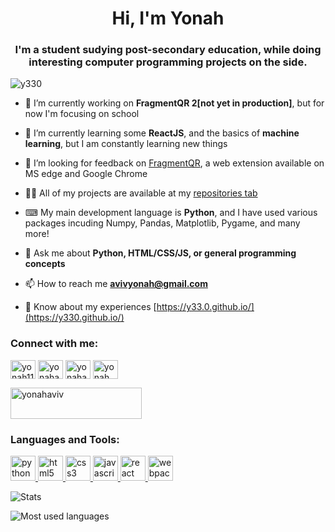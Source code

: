 <h1 align="center">Hi, I'm Yonah</h1>
<h3 align="center">I'm a student sudying post-secondary education, while doing interesting computer programming projects on the side.</h3>

<p align="left"> <img src="https://komarev.com/ghpvc/?username=y330&label=Profile%20views&color=0e75b6&style=flat" alt="y330" /> </p>

- 🔭 I’m currently working on **FragmentQR 2[not yet in production]**, but for now I'm focusing on school

- 🌱 I’m currently learning some **ReactJS**, and the basics of **machine learning**, but I am constantly learning new things

- 🤝 I’m looking for feedback on [FragmentQR](https://y330.github.io/FragmentQR), a web extension available on MS edge and Google Chrome

- 👨‍💻 All of my projects are available at my [repositories tab](https://github.com/y330?tab=repositories)

- ⌨ My main development language is **Python**, and I have used various packages incuding Numpy, Pandas, Matplotlib, Pygame, and many more!

- 💬 Ask me about **Python, HTML/CSS/JS, or general programming concepts**

- 📫 How to reach me **avivyonah@gmail.com**

- 📄 Know about my experiences [https://y33.0.github.io/](https://y330.github.io/)

<h3 align="left">Connect with me:</h3>

<p align="left">
<a href="https://codepen.io/yonah1111" target="blank"><img align="center" src="https://cdn.jsdelivr.net/npm/simple-icons@3.0.1/icons/codepen.svg" alt="yonah1111" height="30" width="40" /></a>
<a href="https://codesandbox.com/yonahaviv" target="blank"><img align="center" src="https://cdn.jsdelivr.net/npm/simple-icons@3.0.1/icons/codesandbox.svg" alt="yonahaviv" height="30" width="40" /></a>
<a href="https://kaggle.com/yonahaviv" target="blank"><img align="center" src="https://cdn.jsdelivr.net/npm/simple-icons@3.0.1/icons/kaggle.svg" alt="yonahaviv" height="30" width="40" /></a>
<a href="https://www.youtube.com/c/yonah aviv" target="blank"><img align="center" src="https://cdn.jsdelivr.net/npm/simple-icons@3.0.1/icons/youtube.svg" alt="yonah aviv" height="30" width="40" /></a>
  <p><a href="https://www.buymeacoffee.com/yonahaviv"> <img align="center" src="https://cdn.buymeacoffee.com/buttons/v2/default-yellow.png" height="50" width="210" alt="yonahaviv" /></a></p>
</p>

<h3 align="left">Languages and Tools:</h3>
<p align="left"> 
  <a href="https://www.python.org" target="_blank"> <img src="https://devicons.github.io/devicon/devicon.git/icons/python/python-original.svg" alt="python" width="40" height="40"/> </a>  
  <a href="https://www.w3.org/html/" target="_blank"> <img src="https://devicons.github.io/devicon/devicon.git/icons/html5/html5-original-wordmark.svg" alt="html5" width="40" height="40"/> </a>
  <a href="https://www.w3schools.com/css/" target="_blank"> <img src="https://devicons.github.io/devicon/devicon.git/icons/css3/css3-original-wordmark.svg" alt="css3" width="40" height="40"/> </a>
  <a href="https://developer.mozilla.org/en-US/docs/Web/JavaScript" target="_blank"> <img src="https://devicons.github.io/devicon/devicon.git/icons/javascript/javascript-original.svg" alt="javascript" width="40" height="40"/> </a>
  <a href="https://reactjs.org/" target="_blank"> <img src="https://devicons.github.io/devicon/devicon.git/icons/react/react-original-wordmark.svg" alt="react" width="40" height="40"/> </a>
  <a href="https://webpack.js.org" target="_blank"> <img src="https://devicons.github.io/devicon/devicon.git/icons/webpack/webpack-original.svg" alt="webpack" width="40" height="40"/> </a> 
</p>





<p>
  <img align="center" src="https://github-readme-stats.vercel.app/api?username=y330&show_icons=true&theme=vue-dark&locale=en&hide=contribs&include_all_commits=false" alt="Stats" />
</p>

<p>
  <img align="center" src="https://github-readme-stats.vercel.app/api/top-langs?username=y330&show_icons=true&theme=vue-dark&locale=en&exclude_repo=y330.github.io,y330" alt="Most used languages" />
</p>


<!-- <p><img align="center" src="https://github-readme-streak-stats.herokuapp.com/?user=y330&theme=solarized-light" alt="y330" /></p> -->



